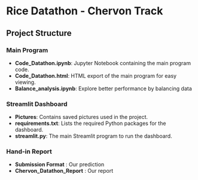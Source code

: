 # Rice Datathon - Chervon Track

## Project Structure

### Main Program
- **Code_Datathon.ipynb**: Jupyter Notebook containing the main program code.
- **Code_Datathon.html**: HTML export of the main program for easy viewing.
- **Balance_analysis.ipynb**: Explore better performance by balancing data
### Streamlit Dashboard
- **Pictures**: Contains saved pictures used in the project.
- **requirements.txt**: Lists the required Python packages for the dashboard.
- **streamlit.py**: The main Streamlit program to run the dashboard.

### Hand-in Report
- **Submission Format** : Our prediction
- **Chervon_Datathon_Report** : Our report